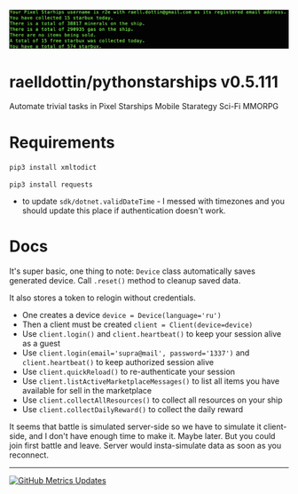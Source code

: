 <!---
This file is auto-generate by a github hook please modify readme.template if you don't want to loose your work
-->
[![ v0.5.111 ](https://github.com/raelldottin/pythonstarships/blob/main/pixelbot.png)](https://github.com/raelldottin/pythonstarships/blob/main/pixelbot.png)

# raelldottin/pythonstarships v0.5.111

Automate trivial tasks in Pixel Starships Mobile Starategy Sci-Fi MMORPG

# Requirements

`pip3 install xmltodict`

`pip3 install requests`

+ to update `sdk/dotnet.validDateTime` - I messed with timezones and you should update this place if authentication doesn't work.

# Docs

It's super basic, one thing to note: `Device` class automatically saves generated device. Call `.reset()` method to cleanup saved data.

It also stores a token to relogin without credentials.

* One creates a device `device = Device(language='ru')`
* Then a client must be created `client = Client(device=device)`
* Use `client.login()` and `client.heartbeat()` to keep your session alive as a guest
* Use `client.login(email='supra@mail', password='1337')` and `client.heartbeat()` to keep authorized session alive
* Use `client.quickReload()` to re-authenticate your session
* Use `client.listActiveMarketplaceMessages()` to list all items you have available for sell in the marketplace
* Use `client.collectAllResources()` to collect all resources on your ship
* Use `client.collectDailyReward()` to collect the daily reward

It seems that battle is simulated server-side so we have to simulate it client-side, and I don't have enough time to make it. Maybe later.
But you could join first battle and leave. Server would insta-simulate data as soon as you reconnect.

---
[![GitHub Metrics Updates](https://github.com/raelldottin/pythonstarships/actions/workflows/daily-run.yml/badge.svg)](https://github.com/raelldottin/pythonstarships/actions/workflows/dail-run.yml)

